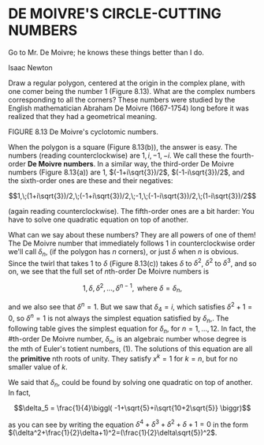 # DE MOIVRE'S CIRCLE-CUTTING NUMBERS

Go to Mr. De Moivre; he knows these things better than I do.

Isaac Newton

Draw a regular polygon, centered at the origin in the complex plane,
with one comer being the number $1$ (Figure 8.13). What are the complex
numbers corresponding to all the corners? These numbers were studied by
the English mathematician Abraham De Moivre (1667-1754) long before it
was realized that they had a geometrical meaning.

FIGURE 8.13 De Moivre's cyclotomic numbers.

When the polygon is a square (Figure 8.13(b)), the answer is easy. The
numbers (reading counterclockwise) are $1, i, -1, -i$. We call these the
fourth-order **De Moivre numbers**. In a similar way, the third-order De
Moivre numbers (Figure 8.13{a)) are $1$, $(-1+i\sqrt{3})/2$,
$(-1-i\sqrt{3})/2$, and the sixth-order ones are these and their
negatives:

$$1,\;(1+i\sqrt{3})/2,\;(-1+i\sqrt{3})/2,\;-1,\;(-1-i\sqrt{3})/2,\;(1-i\sqrt{3})/2$$

(again reading counterclockwise). The fifth-order ones are a bit harder:
You have to solve one quadratic equation on top of another.

What can we say about these numbers? They are all powers of one of them!
The De Moivre number that immediately follows $1$ in counterclockwise
order we'll call $\delta_n$, (if the polygon has $n$ corners), or just
$\delta$ when $n$ is obvious. Since the twirl that takes $1$ to $\delta$
(Figure 8.13(c)) takes $\delta$ to $\delta^2$, $\delta^2$ to $\delta^3$,
and so on, we see that the full set of $n$th-order De Moivre numbers is

$$1, \delta, \delta^2,..., \delta^{n-1}, \text{ where }\delta = \delta_n,$$

and we also see that $\delta^n = 1$. But we saw that $\delta_4 = i$,
which satisfies $\delta^2 + 1 = 0$, so $\delta^n = 1$ is not always the
simplest equation satisfied by $\delta_n$,. The following table gives
the simplest equation for $\delta_n$, for $n=1,...,12$. In fact, the
#th-order De Moivre number, $\delta_n$, is an algebraic number whose
degree is the mth of Euler's totient numbers, (1). The solutions of this
equation are all the **primitive** nth roots of unity. They satisfy
$x^k = 1$ for $k = n$, but for no smaller value of $k$.

We said that $\delta_n$, could be found by solving one quadratic on top
of another. In fact,

$$\delta_5 = \frac{1}{4}\biggl(
        -1+\sqrt{5}+i\sqrt{10+2\sqrt{5}}
    \biggr)$$

as you can see by writing the equation
$\delta^4+\delta^3+\delta^2+\delta+1=0$ in the form
$(\delta^2+\frac{1}{2}\delta+1)^2=(\frac{1}{2}\delta\sqrt{5})^2$.
